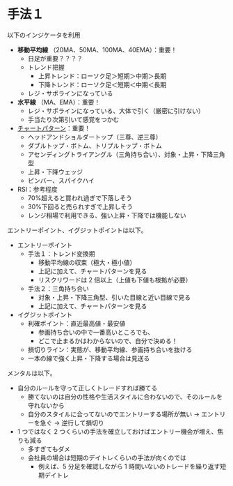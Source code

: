 # 手法１

以下のインジケータを利用

- **移動平均線** （20MA、50MA、100MA、40EMA）：重要！
  - 日足が重要？？？？
  - トレンド把握
    - 上昇トレンド：ローソク足＞短期＞中期＞長期
    - 下降トレンド：ローソク足＜短期＜中期＜長期
  - レジ・サポラインになっている
- **水平線** （MA、EMA）：重要！
  - レジ・サポラインになっている、大体で引く（厳密に引けない）
  - 手当たり次第引いて感覚をつかむ
- [チャートパターン](https://www.zerokarabitcoin.com/entry/fx-cht-ptn)：重要！
  - ヘッドアンドショルダートップ（三尊、逆三尊）
  - ダブルトップ・ボトム、トリプルトップ・ボトム
  - アセンディングトライアングル（三角持ち合い）、対象・上昇・下降三角型
  - 上昇・下降ウェッジ
  - ピンバー、スパイクハイ
- RSI：参考程度
  - 70%超えると買われ過ぎで下落しそう
  - 30%下回ると売られすぎで上昇しそう
  - レンジ相場で利用できる、強い上昇・下降では機能しない

エントリーポイント、イグジットポイントは以下。

- エントリーポイント
  - 手法１：トレンド変換期
    - 移動平均線の収束（極大・極小値）
    - 上記に加えて、チャートパターンを見る
    - リスクリワードは 2 倍以上（上値も下値も根拠が必要）
  - 手法２：三角持ち合い
    - 対象・上昇・下降三角型、引いた目線と近い目線で見る
    - 上記に加えて、チャートパターンを見る
- イグジットポイント
  - 利確ポイント：直近最高値・最安値
    - 参画持ち合いの中で一番高いところでも、
    - どこで止まるかはわからないので、自分で決める！
  - 損切りライン：実態が、移動平均線、参画持ち合いを抜ける
  - 一本の線で強く上昇・下降する場合は見送る

メンタルは以下。

- 自分のルールを守って正しくトレードすれば勝てる
  - 勝てないのは自分の性格や生活スタイルに合わないので、そのルールを守れないから
  - 自分のスタイルに合ってないのでエントリーする場所が無い -> エントリーを急ぐ -> 逆行して損切り
- 1 つではなく 2 つくらいの手法を確立しておけばエントリー機会が増え、焦りも減る
  - 多すぎてもダメ
  - 会社員の場合は短期のデイトレくらいの手法が向くのでは
    - 例えば、5 分足を確認しながら 1 時間いないのトレードを繰り返す短期デイトレ